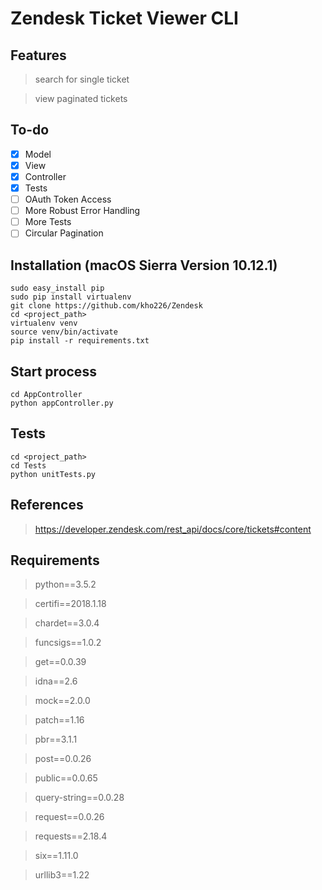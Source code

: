 # Zendesk Ticket Viewer CLI

## Features
> search for single ticket

> view paginated tickets

## To-do
- [x] Model
- [x] View
- [x] Controller
- [x] Tests 
- [ ]  OAuth Token Access
- [ ]  More Robust Error Handling
- [ ]  More Tests
- [ ]  Circular Pagination

## Installation (macOS Sierra Version 10.12.1)
```
sudo easy_install pip
sudo pip install virtualenv
git clone https://github.com/kho226/Zendesk
cd <project_path>
virtualenv venv
source venv/bin/activate
pip install -r requirements.txt
```

## Start process
```
cd AppController
python appController.py
```
## Tests

```
cd <project_path>
cd Tests
python unitTests.py
```

## References
> https://developer.zendesk.com/rest_api/docs/core/tickets#content

## Requirements
> python==3.5.2

> certifi==2018.1.18

> chardet==3.0.4

> funcsigs==1.0.2

> get==0.0.39

> idna==2.6

> mock==2.0.0

> patch==1.16

> pbr==3.1.1

> post==0.0.26

> public==0.0.65

> query-string==0.0.28

> request==0.0.26

> requests==2.18.4

> six==1.11.0

> urllib3==1.22